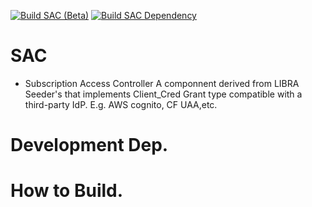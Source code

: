 [![Build SAC (Beta)](https://github.com/ayasuda-ge/SAC/actions/workflows/build-beta.yml/badge.svg)](https://github.com/ayasuda-ge/SAC/actions/workflows/build-beta.yml) [![Build SAC Dependency](https://github.com/ayasuda-ge/SAC/actions/workflows/build-dep.yml/badge.svg)](https://github.com/ayasuda-ge/SAC/actions/workflows/build-dep.yml)
# SAC
- Subscription Access Controller
A componnent derived from LIBRA Seeder's that implements Client_Cred Grant type compatible with a third-party IdP. E.g. AWS cognito, CF UAA,etc. 

# Development Dep.

# How to Build.
